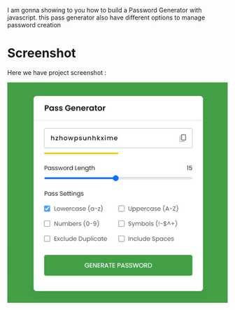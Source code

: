 I am gonna showing to you how to build a Password Generator with javascript. this pass generator also have different options to manage password creation

# Screenshot
Here we have project screenshot :

![screenshot](screenshot.jpg)
